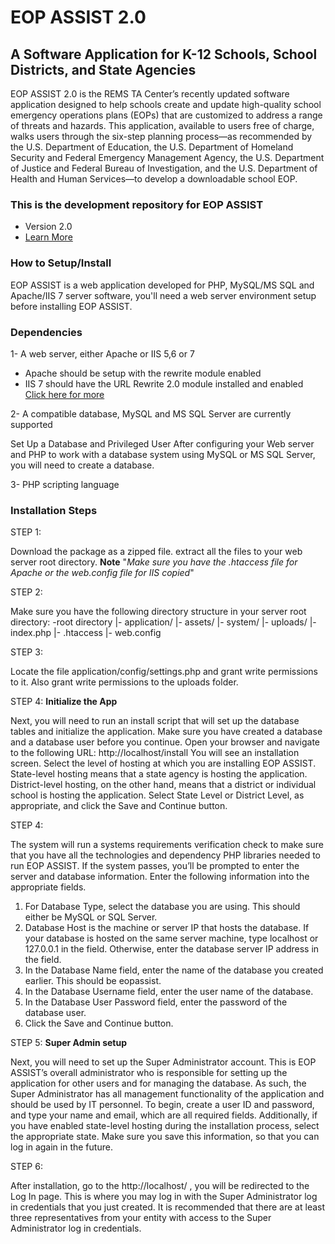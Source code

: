# EOP ASSIST 2.0 #

## A Software Application for K-12 Schools, School Districts, and State Agencies ##

EOP ASSIST 2.0 is the REMS TA Center’s recently updated software application designed to help schools create and update high-quality school emergency operations plans (EOPs) that are customized to address a range of threats and hazards. This application, available to users free of charge, walks users through the six-step planning process—as recommended by the U.S. Department of Education, the U.S. Department of Homeland Security and Federal Emergency Management Agency, the U.S. Department of Justice and Federal Bureau of Investigation, and the U.S. Department of Health and Human Services—to develop a downloadable school EOP. 

### This is the development repository for EOP ASSIST  ###

* Version 2.0
* [Learn More](http://rems.ed.gov/EOPAssist.aspx)

### How to Setup/Install  ###

EOP ASSIST is a web application developed for PHP, MySQL/MS SQL and Apache/IIS 7 server software, you'll need a web server environment setup before installing EOP ASSIST.

### Dependencies ###
1- A web server, either Apache or IIS 5,6 or 7

   * Apache should be setup with the rewrite module enabled
   * IIS 7 should have the URL Rewrite 2.0 module installed and enabled [Click here for more](http://www.iis.net/downloads/microsoft/url-rewrite)

2- A compatible database, MySQL and MS SQL Server are currently supported

   Set Up a Database and Privileged User
   After configuring your Web server and PHP to work with a database system using MySQL or MS SQL Server, you will need to create a database.

3- PHP scripting language

### Installation Steps ###

STEP 1: 

Download the package as a zipped file. extract all the files to your web server root directory. **Note** "*Make sure you have the .htaccess file for Apache or the web.config file for IIS copied*"

STEP 2:

Make sure you have the following directory structure in your server root directory:
-root directory
  |- application/
  |- assets/
  |- system/
  |- uploads/
  |- index.php
  |- .htaccess
  |- web.config

STEP 3:

Locate the file application/config/settings.php and grant write permissions to it. Also grant write permissions to the uploads folder.

STEP 4: **Initialize the App**

Next, you will need to run an install script that will set up the database tables and initialize the application. Make sure you have created a database and a database user before you continue.
Open your browser and navigate to the following URL: http://localhost/install
You will see an installation screen. 
Select the level of hosting at which you are installing EOP ASSIST. 
State-level hosting means that a state agency is hosting the application. 
District-level hosting, on the other hand, means that a district or individual school is hosting the application. 
Select State Level or District Level, as appropriate, and click the Save and Continue button.

STEP 4:

The system will run a systems requirements verification check to make sure that you have all the technologies and dependency PHP libraries needed to run EOP ASSIST. If the system passes, you’ll be prompted to enter the server and database information. Enter the following information into the appropriate fields.
1. For Database Type, select the database you are using. This should either be MySQL or SQL Server.
2. Database Host is the machine or server IP that hosts the database. If your database is hosted on the same server machine, type localhost or 127.0.0.1 in the field. Otherwise, enter the database server IP address in the field.
3. In the Database Name field, enter the name of the database you created earlier. This should be eopassist.
4. In the Database Username field, enter the user name of the database.
5. In the Database User Password field, enter the password of the database user.
6. Click the Save and Continue button.

STEP 5: **Super Admin setup**

Next, you will need to set up the Super Administrator account. This is EOP ASSIST’s overall administrator who is responsible for setting up the application for other users and for managing the database. As such, the Super Administrator has all management functionality of the application and should be used by IT personnel. To begin, create a user ID and password, and type your name and email, which are all required fields. Additionally, if you have enabled state-level hosting during the installation process, select the appropriate state. Make sure you save this information, so that you can log in again in the future.

STEP 6:

After installation, go to the http://localhost/ , you will be redirected to the Log In page. This is where you may log in with the Super Administrator log in credentials that you just created. It is recommended that there are at least three representatives from your entity with access to the Super Administrator log in credentials.